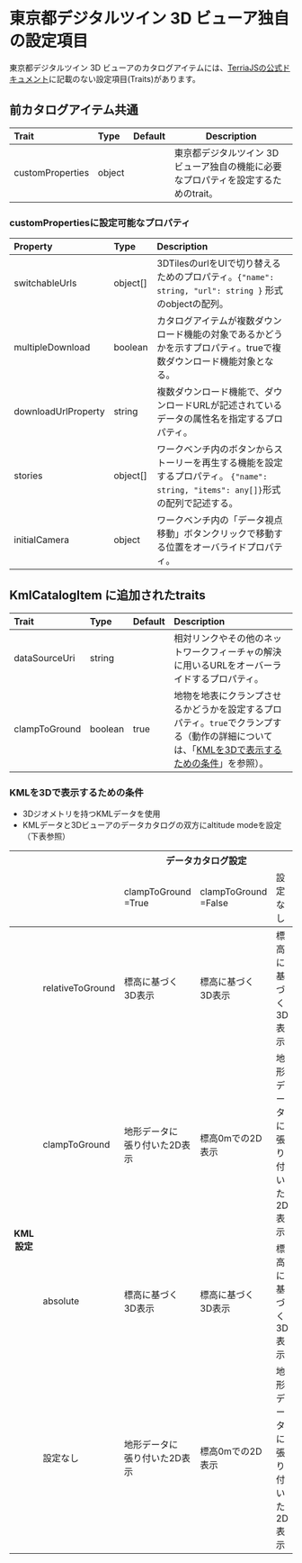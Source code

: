 # 東京都デジタルツイン 3D ビューア独自の設定項目

東京都デジタルツイン 3D ビューアのカタログアイテムには、[TerriaJSの公式ドキュメント](https://docs.terria.io/guide/)に記載のない設定項目(Traits)があります。

## 前カタログアイテム共通

| Trait            | Type   | Default | Description                                                                         |
| :--------------- | :----- | :------ | ----------------------------------------------------------------------------------- |
| customProperties | object |         | 東京都デジタルツイン 3D ビューア独自の機能に必要なプロパティを設定するためのtrait。 |

### customPropertiesに設定可能なプロパティ
| Property            | Type     | Description                                                                                                                       |
| :------------------ | :------- | :-------------------------------------------------------------------------------------------------------------------------------- |
| switchableUrls      | object[] | 3DTilesのurlをUIで切り替えるためのプロパティ。`{"name": string, "url": string }` 形式のobjectの配列。                             |
| multipleDownload    | boolean  | カタログアイテムが複数ダウンロード機能の対象であるかどうかを示すプロパティ。trueで複数ダウンロード機能対象となる。                |
| downloadUrlProperty | string   | 複数ダウンロード機能で、ダウンロードURLが記述されているデータの属性名を指定するプロパティ。                                       |
| stories             | object[] | ワークベンチ内のボタンからストーリーを再生する機能を設定するプロパティ。 `{"name": string, "items": any[]}`形式の配列で記述する。 |
| initialCamera       | object   | ワークベンチ内の「データ視点移動」ボタンクリックで移動する位置をオーバライドプロパティ。                                          |

## KmlCatalogItem に追加されたtraits
| Trait         | Type    | Default | Description                                                                                                                                                                   |
| :------------ | :------ | :------ | :---------------------------------------------------------------------------------------------------------------------------------------------------------------------------- |
| dataSourceUri | string  |         | 相対リンクやその他のネットワークフィーチャの解決に用いるURLをオーバーライドするプロパティ。                                                                                   |
| clampToGround | boolean | true    | 地物を地表にクランプさせるかどうかを設定するプロパティ。`true`でクランプする（動作の詳細については、「[KMLを3Dで表示するための条件](#KMLを3Dで表示するための条件)」を参照）。 |



### KMLを3Dで表示するための条件

-	3Dジオメトリを持つKMLデータを使用
-	KMLデータと3Dビューアのデータカタログの双方にaltitude modeを設定（下表参照）

<table>
  <thead>
  <tr>
    <th colspan="2" rowspan="2"></th>
    <th  colspan="3">データカタログ設定</th>
  </tr>
  <tr>
    <td>clampToGround<br>=True</td>
    <td>clampToGround<br>=False</td>
    <td>設定なし</td>
  </tr>
  </thead>
  <tbody>
    <tr>
      <th rowspan="4">KML設定</th>
      <td>relativeToGround</td>
      <td>標高に基づく<br>3D表示</td>
      <td>標高に基づく<br>3D表示</td>
      <td>標高に基づく<br>3D表示</td>
    </tr>
    <tr>
      <td>clampToGround</td>
      <td>地形データに<br>張り付いた2D表示</td>
      <td>標高0mでの2D表示</td>
      <td>地形データに<br>張り付いた2D表示</td>
    </tr>
    <tr>
      <td>absolute</td>
      <td>標高に基づく<br>3D表示</td>
      <td>標高に基づく<br>3D表示</td>
      <td>標高に基づく<br>3D表示</td>
    </tr>
    <tr>
      <td>設定なし</td>
      <td>地形データに<br>張り付いた2D表示</td>
      <td>標高0mでの2D表示</td>
      <td>地形データに<br>張り付いた2D表示</td>
    </tr>    
  </tbody>
</table>
